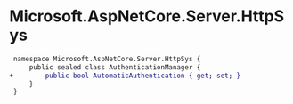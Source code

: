 # Microsoft.AspNetCore.Server.HttpSys

``` diff
 namespace Microsoft.AspNetCore.Server.HttpSys {
     public sealed class AuthenticationManager {
+        public bool AutomaticAuthentication { get; set; }
     }
 }
```
